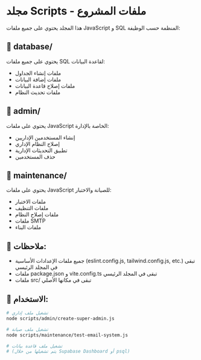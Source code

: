 # مجلد Scripts - ملفات المشروع

هذا المجلد يحتوي على جميع ملفات JavaScript و SQL المنظمة حسب الوظيفة:

## 📁 database/
يحتوي على جميع ملفات SQL لقاعدة البيانات:
- ملفات إنشاء الجداول
- ملفات إضافة البيانات
- ملفات إصلاح قاعدة البيانات
- ملفات تحديث النظام

## 📁 admin/
يحتوي على ملفات JavaScript الخاصة بالإدارة:
- إنشاء المستخدمين الإداريين
- إصلاح النظام الإداري
- تطبيق التحديثات الإدارية
- حذف المستخدمين

## 📁 maintenance/
يحتوي على ملفات JavaScript للصيانة والاختبار:
- ملفات الاختبار
- ملفات التنظيف
- ملفات إصلاح النظام
- ملفات SMTP
- ملفات البناء

## 📝 ملاحظات:
- جميع ملفات الإعدادات الأساسية (eslint.config.js, tailwind.config.js, etc.) تبقى في المجلد الرئيسي
- ملفات package.json و vite.config.ts تبقى في المجلد الرئيسي
- ملفات src/ تبقى في مكانها الأصلي

## 🔧 الاستخدام:
```bash
# تشغيل ملف إداري
node scripts/admin/create-super-admin.js

# تشغيل ملف صيانة
node scripts/maintenance/test-email-system.js

# تشغيل ملف قاعدة بيانات
# (يتم تشغيلها من خلال Supabase Dashboard أو psql)
```
